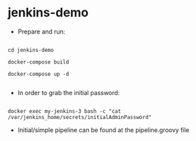 # jenkins-demo
* Prepare and run:<br>
<code>
cd jenkins-demo<br>
docker-compose build<br>
docker-compose up -d<br>
</code>

* In order to grab the initial password:<br>
<code>
docker exec my-jenkins-3 bash -c "cat /var/jenkins_home/secrets/initialAdminPassword"
</code>

* Initial/simple pipeline can be found at the pipeline.groovy file